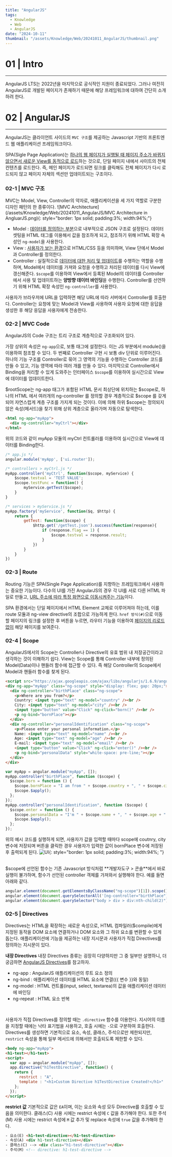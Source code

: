```yaml
---
title: "AngularJS"
tags:
  - Knowledge
  - Web
  - AngularJS
date: "2024-10-11"
thumbnail: "/assets/Knowledge/Web/20241011_AngularJS/thumbnail.png"
---
```


# 01 | Intro

---

AngularJS LTS는 2022년을 마지막으로 공식적인 지원이 종료되었다.
그러나 여전히 AngularJS로 개발된 페이지가 존재하기 때문에 해당 프레임워크에 대하여 간단히 소개하려 한다.

# 02 | AngularJS

---

AngularJS는 클라이언트 사이드의 `MVC 구조`를 제공하는 Javascript 기반의 프론트엔드 웹 애플리케이션 프레임워크이다.

SPA(Sigle Page Application)는 <u>하나의 웹 페이지가 실행될 때 페이지 주소가 바뀌지 않으면서 새로운 View를 동적으로 로드</u>하는 것으로, 단일 페이지 내에서 사이트의 전체 컨텐츠를 로드한다. 즉, 메인 페이지가 로드되면 링크를 클릭해도 전체 페이지가 다시 로드되지 않고 페이지 자체의 섹션만 업데이트되는 구조이다.


### 02-1 | MVC 구조

MVC는 Model, View, Controller의 약자로, 애플리케이션을 세 가지 역할로 구분한 디자인 패턴의 한 종류이다.
![MVC Architecture](/assets/Knowledge/Web/20241011_AngularJS/MVC Architecture in AngluarJS.png){: style="border: 1px solid; padding:3%; width:94%;"}

- Model : <u>데이터를 정의하는 부분</u>으로 내부적으로 JSON 구조로 설정된다. 데이터 셋팅을 HTML 태그를 이용해서 값을 참조하게 되고, 참조하기 위해 HTML 확장 속성인 `ng-model`을 사용한다.
- View : <u>사용자가 보는 환경</u>으로 HTML/CSS 등을 의미하며, View 단에서 Model과 Controller를 정의한다.
- Controller : 실질적으로 <u>데이터에 대한 처리 및 업데이트</u>를 수행하는 역할을 수행하며, Model에서 데이터를 가져와 요청을 수행하고 처리된 데이터를 다시 View에 갱신해준다. `$scope`를 이용하여 View에서 등록된 Model의 데이터를 Controller에서 사용 및 업데이트하는 **양방향 데이터 바인딩**을 수행한다. Controller를 선언하기 위해 HTML 확장 속성인 `ng-controller`를 사용한다.

사용자가 브라우저에 URL을 입력하면 해당 URL에 따라 서버에서 Controller를 호출한다.
Controller는 요청에 맞는 Model과 View를 사용하여 사용자 요청에 대한 응답을 생성한 후 해당 응답을 사용자에게 전송한다.

### 02-2 | MVC Code

AngularJS의 Code 구조는 트리 구조로 계층적으로 구조화되어 있다.

가장 상위의 속성은 `ng-app`으로, 보통 <html>태그에 설정한다. 이는 JS 부분에서 module()을 이용하여 참조할 수 있다.
두 번째로 Controller 구현 시 보통 div 단위로 이루어진다. 하나의 기능 구조를 Controller로 묶어 그 영역의 기능을 수행하는 Controller 코드를 만들 수 있고, 기능 영역에 따라 여러 개를 만들 수 있다.
마지막으로 Controller에서 Binding을 처리할 수 있게 도와주는 인터페이스 `$scope`를 이용하여 실시간으로 View에 데이터를 업데이트한다.

$rootScope는 ng-app 태그가 포함된 HTML 문서 최상단에 위치하는 $scope로, 하나의 HTML 에서 여러개의 ng-controller 를 정의할 경우 계층적으로 $scope 를 갖게 되어 자연스럽게 계층 구조를 가지게 되는 것이다.
이에 의해 하위 $scope는 정의되지 않은 속성(메서드)을 찾기 위해 상위 계층으로 올라가며 자동으로 탐색한다.

```html
<html ng-app="myApp">
  <div ng-controller="myCtrl"></div>
</html>
```

위의 코드와 같이 myApp 모듈의 myCtrl 컨트롤러를 이용하여 실시간으로 View에 데이터를 Binding한다.

```js
/* app.js */
angular.module('myApp', ['ui.router']);

/* controllers > myCtrl.js */
myApp.controller('myCtrl', function($scope, myService) {
    $scope.testval = 'TEST VALUE';
    $scope.testFunc = function() {
        myService.getTest($scope);
    }
}

/* services > myService.js */
myApp.factory('myService', function($q, $http) {
    return {
        getTest: function($scope) {
            $http.get('/getTest.json').success(function(response){
                if (response.flag == 1) {
                    $scope.testval = response.result;
                }
            })
        }
    }
})
```

### 02-3 | Route

Routing 기능은 SPA(Single Page Application)를 지향하는 프레임워크에서 사용하는 중요한 기능이다.
다수의 UI를 가진 AngularJS의 경우 각 UI를 서로 다른 HTML 파일로 만들고, <u>URL 주소에 따라 특정 화면으로 이동시켜주는 기능</u>이다.

SPA 환경에서는 단일 페이지에서 HTML Element 교체로 이루어져야 하는데, 이를 route 모듈과 ng-view directive의 조합으로 가능하게 한다. `href 방식(#)`으로 이동할 페이지의 링크를 설정한 후 버튼을 누르면, 라우터 기능을 이용하여 <u>페이지의 리로드없이</u> 해당 페이지를 보여준다.

### 02-4 | Scope

AngularJS에서의 Scope는 Controller나 Directive의 유효 범위 내 저장공간이라고 생각하는 것이 이해하기 쉽다.
View는 Scope를 통해 Controller 내부에 정의된 Model(Data)이나 핸들러 함수에 접근할 수 있다. 즉 해당 Controller의 Scope에서 Model과 핸들러 함수를 찾게 된다.

```html
<script src="https://ajax.googleapis.com/ajax/libs/angularjs/1.6.9/angular.min.js"></script>
<div ng-app="myApp" class="ng-scope" style="display: flex; gap: 20px;">
  <div ng-controller="birthPlace" class="ng-scope">
    <p>Where are you from?</p>
    Country: <input type="text" ng-model="country" /><br />
    City: <input type="text" ng-model="city" /><br />
    <input type="button" value="Click" ng-click="born()" /><br />
    <p ng-bind="bornPlace"></p>
  </div>
  <div ng-controller="personalIdentification" class="ng-scope">
    <p>Please enter your personal information.</p>
    Name: <input type="text" ng-model="name" /><br />
    Age: <input type="text" ng-model="age" /><br />
    E-mail: <input type="text" ng-model="email" /><br />
    <input type="button" value="Click" ng-click="enter()" /><br />
    <p ng-bind="personalData" style="white-space: pre-line;"></p>
  </div>
</div>
```

```js
var myApp = angular.module("myApp", []);
myApp.controller("birthPlace", function ($scope) {
  $scope.born = function () {
    $scope.bornPlace = "I am from " + $scope.country + ", " + $scope.city;
    $scope.$apply();
  };
});
myApp.controller("personalIdentification", function ($scope) {
  $scope.enter = function () {
    $scope.personalData = "I'm " + $scope.name + ", " + $scope.age + " years old.\n " + "If you need to contact me, you can reach me at " + $scope.email;
    $scope.$apply();
  };
});
```

위의 예시 코드를 실행하게 되면, 사용자가 값을 입력할 때마다 scope에 coutnry, city 변수에 저장되며 버튼을 클릭한 경우 사용자가 입력한 값이 bornPlace 변수에 저장된 후 출력되게 된다.
![UI](/assets/Knowledge/Web/20241011_AngularJS/example.png){: style="border: 1px solid; padding:3%; width:94%; "}

<br>
$scope에 선언된 함수는 기존 Javascript 방식처럼 **개발자도구 > 콘솔**에서 바로 실행이 불가하며, 함수가 선언된 controller 객체를 가져와서 실행해야 한다. 예를 들면 아래와 같다.

```js
angular.element(document.getElementsByClassName("ng-scope")[1]).scope().born();
angular.element(document.querySelectorAll('[ng-controller="birthPlace"]')[0]).scope().born();
angular.element(document.querySelector("body > div > div:nth-child(2)")).scope().enter();
```

### 02-5 | Directives

Directives는 HTML을 확장하는 새로운 속성으로, HTML 컴파일러($compile)에게 지정된 동작을 DOM 요소에 연결하거나 DOM 요소와 그 하위 요소를 변환할 수 있게 돕는다.
애플리케이션에 기능을 제공하는 내장 지시문과 사용자가 직접 Directives를 정의하는 지시문이 있다.
<br>

**내장 Directives**
내장 Directives 종류는 굉장히 다양하지만 그 중 일부만 설명하니, 더 궁금하면 [AngularJS Directives][AngularJS Directives]를 참고하자.
- ng-app : AngularJS 애플리케이션의 루트 요소 정의
- ng-bind : 애플리케이션 데이터를 HTML 요소에 연결(\{\{ 변수 \}\}와 동일)
- ng-model : HTML 컨트롤(input, select, textarea)의 값을 애플리케이션 데이터에 바인딩
- ng-repeat : HTML 요소 반복 <br>

<br>

사용자가 직접 Directives를 정의할 때는 `.directive` 함수를 이용한다.
지시어의 이름을 지정할 때에는 낙타 표기법을 사용하고, 호출 시에는 `-`으로 구분하여 호출한다. 
Directives를 생성하면 기본적으로 요소, 속성, 클래스, 주석으로만 제한되지만, `restrict` 속성을 통해 일부 메서드에 의해서만 호출되도록 제한할 수 있다.

```html
<body ng-app="myApp">
<h1-test></h1-test>
<script>
  var app = angular.module("myApp", []);
  app.directive("h1TestDirective", function() {
    return {
      restrict : "A",
      template : "<h1>Custom Directive h1TestDirective Created!</h1>"
    };
  });
</script>
```

**restrict 값**
기본적으로 값은 `EA`이며, 이는 요소와 속성 모두 Directive를 호출할 수 있음을 의미한다.
클래스(C) 사용 시에는 restrict 속성에 `C` 값을 추가해야 한다. 또한 주석(M) 사용 시에는 restrict 속성에 `M` 값 추가 및 replace 속성에 `true` 값을 추가해야 한다.
```html
- 요소(E) <h1-test-directive></h1-test-directive>
- 속성(A) <div h1-test-directive></div>
- 클래스(C) --> <div class="h1-test-directive"></div>
- 주석(M) <!-- directive: h1-test-directive -->
```


[AngularJS Directives]:https://www.javatpoint.com/angularjs-directives
